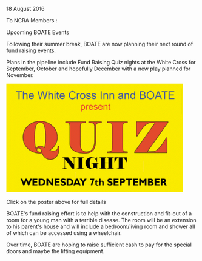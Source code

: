 18 August 2016

To NCRA Members :

Upcoming BOATE Events

Following their summer break, BOATE are now planning their next round of fund raising events.

Plans in the pipeline include Fund Raising Quiz nights at the White Cross for September, October and hopefully December with a new play planned for November.

[](http://www.northcrayresidents.org.uk/posters/poster51.pdf)

![Image](images/nm0073_1.gif)

Click on the poster above for full details

BOATE's fund raising effort is to help with the construction and fit-out of a room for a young man with a terrible disease. The room will be an extension to his parent's house and will include a bedroom/living room and shower all of which can be accessed using a wheelchair.

Over time, BOATE are hoping to raise sufficient cash to pay for the special doors and maybe the lifting equipment.
